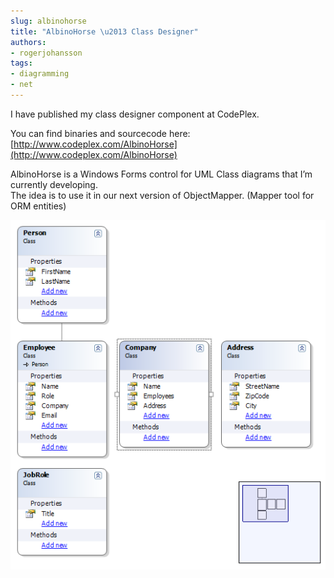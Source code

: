 ```yaml
---
slug: albinohorse
title: "AlbinoHorse \u2013 Class Designer"
authors:
- rogerjohansson
tags:
- diagramming
- net
---
```

[](http://rogeralsing.wordpress.com/wp-content/uploads/2008/02/albinohorse.png "albinohorse.png")I have published my class designer component at CodePlex.

<!-- truncate -->

You can find binaries and sourcecode here:  
[http://www.codeplex.com/AlbinoHorse](http://www.codeplex.com/AlbinoHorse)

AlbinoHorse is a Windows Forms control for UML Class diagrams that I’m currently developing.  
The idea is to use it in our next version of ObjectMapper. (Mapper tool for ORM entities)

![albinohorse.png](./albinohorse.png)
